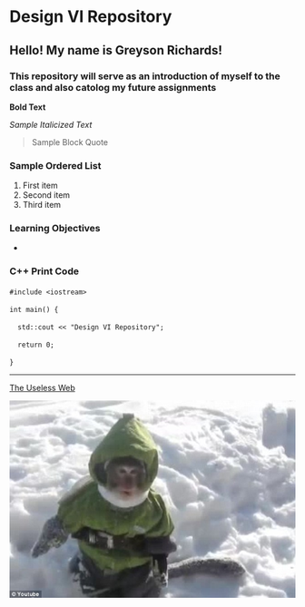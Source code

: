 # Design VI Repository
## Hello! My name is Greyson Richards!
### This repository will serve as an introduction of myself to the class and also catolog my future assignments

**Bold Text**

*Sample Italicized Text*

>Sample Block Quote

### Sample Ordered List
1. First item
2. Second item
3. Third item

### Learning Objectives
- 


### C++ Print Code
`#include <iostream>`

`int main() {`

`  std::cout << "Design VI Repository";`

`  return 0;`

`}`

---
[The Useless Web](https://theuselessweb.com)

![Snow Macaque in Winter Clothes](snowmacaque.jpg)
